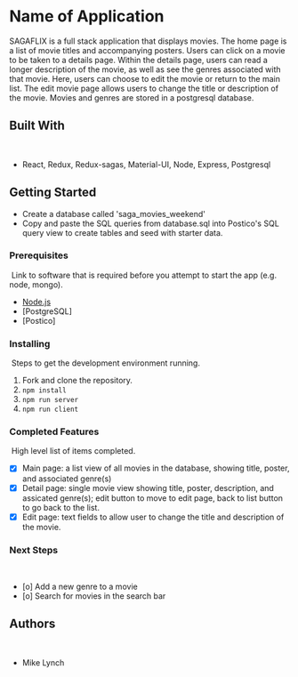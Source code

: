 # Name of Application
​​SAGAFLIX is a full stack application that displays movies. The home page is a list of movie titles and accompanying posters. Users can click on a movie to be taken to a details page. Within the details page, users can read a longer description of the movie, as well as see the genres associated with that movie. Here, users can choose to edit the movie or return to the main list. The edit movie page allows users to change the title or description of the movie. Movies and genres are stored in a postgresql database.
## Built With
​
- React, Redux, Redux-sagas, Material-UI, Node, Express, Postgresql

## Getting Started

- Create a database called 'saga_movies_weekend'
- Copy and paste the SQL queries from database.sql into Postico's SQL query view to create tables and seed with starter data.
​
### Prerequisites
​
Link to software that is required before you attempt to start the app (e.g. node, mongo).
​
- [Node.js](https://nodejs.org/en/)
- [PostgreSQL]
- [Postico]
​
​
### Installing
​
Steps to get the development environment running.
​
1. Fork and clone the repository.
2. `npm install`
3. `npm run server`
4. `npm run client`
​
### Completed Features
​
High level list of items completed.
​
- [x] Main page: a list view of all movies in the database, showing title, poster, and associated genre(s)
- [x] Detail page: single movie view showing title, poster, description, and assicated genre(s); edit button to move to edit page, back to list button to go back to the list.
- [x] Edit page: text fields to allow user to change the title and description of the movie.
​
### Next Steps
​​
- [o] Add a new genre to a movie
- [o] Search for movies in the search bar
​
## Authors
​
* Mike Lynch
​